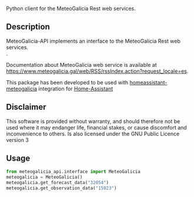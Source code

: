 
Python client for the MeteoGalicia Rest web services.

Description
-----------

MeteoGalicia-API implements an interface to the MeteoGalicia Rest web services.<br/>.

Documentation about MeteoGalicia web service is available at https://www.meteogalicia.gal/web/RSS/rssIndex.action?request_locale=es.

This package has been developed to be used with  [homeassistant-meteogalicia](https://github.com/Danieldiazi/homeassistant-meteogalicia)  integration for [Home-Assistant](https://home-assistant.io/)

Disclaimer
----------

This software is provided without warranty, and should therefore not be used where it may endanger life, financial stakes, or cause discomfort and inconvenience to others. Is also licensed under the GNU Public Licence version 3

Usage
-----

```python
from meteogalicia_api.interface import MeteoGalicia
meteogalicia = MeteoGalicia()
meteogalicia.get_forecast_data("32054")
meteogalicia.get_observation_data("15023")
```